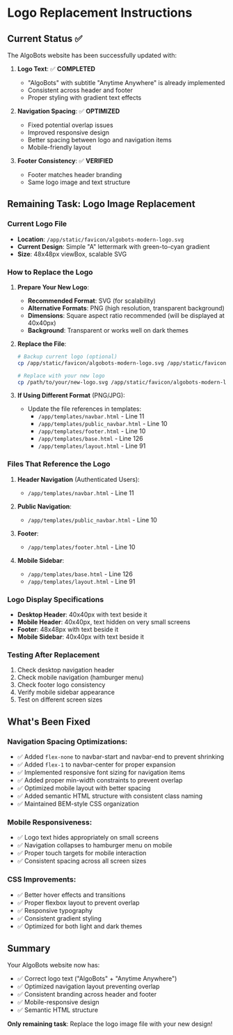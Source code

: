 # Logo Replacement Instructions

## Current Status ✅

The AlgoBots website has been successfully updated with:

1. **Logo Text**: ✅ **COMPLETED**
   - "AlgoBots" with subtitle "Anytime Anywhere" is already implemented
   - Consistent across header and footer
   - Proper styling with gradient text effects

2. **Navigation Spacing**: ✅ **OPTIMIZED** 
   - Fixed potential overlap issues
   - Improved responsive design
   - Better spacing between logo and navigation items
   - Mobile-friendly layout

3. **Footer Consistency**: ✅ **VERIFIED**
   - Footer matches header branding
   - Same logo image and text structure

## Remaining Task: Logo Image Replacement

### Current Logo File
- **Location**: `/app/static/favicon/algobots-modern-logo.svg`
- **Current Design**: Simple "A" lettermark with green-to-cyan gradient
- **Size**: 48x48px viewBox, scalable SVG

### How to Replace the Logo

1. **Prepare Your New Logo**:
   - **Recommended Format**: SVG (for scalability)
   - **Alternative Formats**: PNG (high resolution, transparent background)
   - **Dimensions**: Square aspect ratio recommended (will be displayed at 40x40px)
   - **Background**: Transparent or works well on dark themes

2. **Replace the File**:
   ```bash
   # Backup current logo (optional)
   cp /app/static/favicon/algobots-modern-logo.svg /app/static/favicon/algobots-modern-logo-backup.svg
   
   # Replace with your new logo
   cp /path/to/your/new-logo.svg /app/static/favicon/algobots-modern-logo.svg
   ```

3. **If Using Different Format** (PNG/JPG):
   - Update the file references in templates:
     - `/app/templates/navbar.html` - Line 11
     - `/app/templates/public_navbar.html` - Line 10  
     - `/app/templates/footer.html` - Line 10
     - `/app/templates/base.html` - Line 126
     - `/app/templates/layout.html` - Line 91

### Files That Reference the Logo

1. **Header Navigation** (Authenticated Users):
   - `/app/templates/navbar.html` - Line 11

2. **Public Navigation**:
   - `/app/templates/public_navbar.html` - Line 10

3. **Footer**:
   - `/app/templates/footer.html` - Line 10

4. **Mobile Sidebar**:
   - `/app/templates/base.html` - Line 126
   - `/app/templates/layout.html` - Line 91

### Logo Display Specifications

- **Desktop Header**: 40x40px with text beside it
- **Mobile Header**: 40x40px, text hidden on very small screens  
- **Footer**: 48x48px with text beside it
- **Mobile Sidebar**: 40x40px with text beside it

### Testing After Replacement

1. Check desktop navigation header
2. Check mobile navigation (hamburger menu)
3. Check footer logo consistency
4. Verify mobile sidebar appearance
5. Test on different screen sizes

## What's Been Fixed

### Navigation Spacing Optimizations:
- ✅ Added `flex-none` to navbar-start and navbar-end to prevent shrinking
- ✅ Added `flex-1` to navbar-center for proper expansion
- ✅ Implemented responsive font sizing for navigation items
- ✅ Added proper min-width constraints to prevent overlap
- ✅ Optimized mobile layout with better spacing
- ✅ Added semantic HTML structure with consistent class naming
- ✅ Maintained BEM-style CSS organization

### Mobile Responsiveness:
- ✅ Logo text hides appropriately on small screens
- ✅ Navigation collapses to hamburger menu on mobile
- ✅ Proper touch targets for mobile interaction
- ✅ Consistent spacing across all screen sizes

### CSS Improvements:
- ✅ Better hover effects and transitions
- ✅ Proper flexbox layout to prevent overlap
- ✅ Responsive typography
- ✅ Consistent gradient styling
- ✅ Optimized for both light and dark themes

## Summary

Your AlgoBots website now has:
- ✅ Correct logo text ("AlgoBots" + "Anytime Anywhere")
- ✅ Optimized navigation layout preventing overlap
- ✅ Consistent branding across header and footer
- ✅ Mobile-responsive design
- ✅ Semantic HTML structure

**Only remaining task**: Replace the logo image file with your new design!